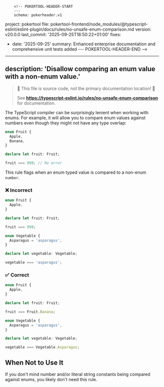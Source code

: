         <!-- POKERTOOL-HEADER-START
        ---
        schema: pokerheader.v1
project: pokertool
file: pokertool-frontend/node_modules/@typescript-eslint/eslint-plugin/docs/rules/no-unsafe-enum-comparison.md
version: v20.0.0
last_commit: '2025-09-25T18:50:22+01:00'
fixes:
- date: '2025-09-25'
  summary: Enhanced enterprise documentation and comprehensive unit tests added
        ---
        POKERTOOL-HEADER-END -->
---
description: 'Disallow comparing an enum value with a non-enum value.'
---

> 🛑 This file is source code, not the primary documentation location! 🛑
>
> See **https://typescript-eslint.io/rules/no-unsafe-enum-comparison** for documentation.

The TypeScript compiler can be surprisingly lenient when working with enums.
For example, it will allow you to compare enum values against numbers even though they might not have any type overlap:

```ts
enum Fruit {
  Apple,
  Banana,
}

declare let fruit: Fruit;

fruit === 999; // No error
```

This rule flags when an enum typed value is compared to a non-enum `number`.

<!--tabs-->

### ❌ Incorrect

```ts
enum Fruit {
  Apple,
}

declare let fruit: Fruit;

fruit === 999;
```

```ts
enum Vegetable {
  Asparagus = 'asparagus',
}

declare let vegetable: Vegetable;

vegetable === 'asparagus';
```

### ✅ Correct

```ts
enum Fruit {
  Apple,
}

declare let fruit: Fruit;

fruit === Fruit.Banana;
```

```ts
enum Vegetable {
  Asparagus = 'asparagus',
}

declare let vegetable: Vegetable;

vegetable === Vegetable.Asparagus;
```

<!--/tabs-->

## When Not to Use It

If you don't mind number and/or literal string constants being compared against enums, you likely don't need this rule.
